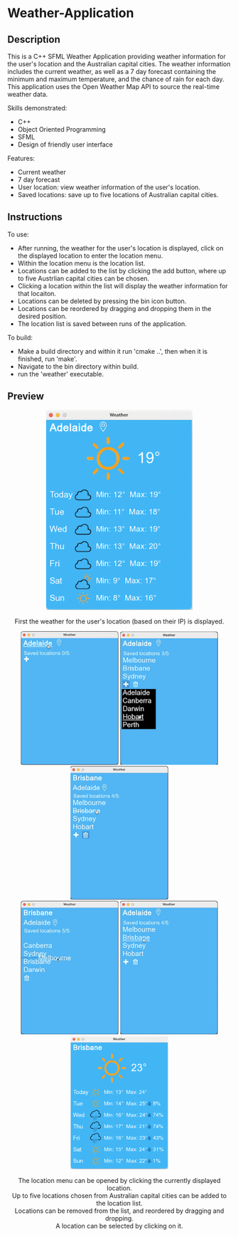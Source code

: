 # Weather-Application

## Description
This is a C++ SFML Weather Application providing weather information for the user's location and the Australian capital cities. The weather information includes the current weather, as well as a 7 day forecast containing the minimum and maximum temperature, and the chance of rain for each day. This application uses the Open Weather Map API to source the real-time weather data.

Skills demonstrated:
- C++
- Object Oriented Programming
- SFML
- Design of friendly user interface

Features:
- Current weather
- 7 day forecast
- User location: view weather information of the user's location.
- Saved locations: save up to five locations of Australian capital cities.

## Instructions
To use:
- After running, the weather for the user's location is displayed, click on the displayed location to enter the location menu.
- Within the location menu is the location list.
- Locations can be added to the list by clicking the add button, where up to five Austrlian capital cities can be chosen.
- Clicking a location within the list will display the weather information for that locaiton.
- Locations can be deleted by pressing the bin icon button.
- Locations can be reordered by dragging and dropping them in the desired position.
- The location list is saved between runs of the application.

To build:
- Make a build directory and within it run 'cmake ..', then when it is finished, run 'make'.
- Navigate to the bin directory within build.
- run the 'weather' executable.

## Preview
<div align="center">
  <img src="https://github.com/liamblaschka/image-repo/blob/main/Weather-Application/user_location.png" width="330" height="450">
  <p>First the weather for the user's location (based on their IP) is displayed.</p>
  
  <img src="https://github.com/liamblaschka/image-repo/blob/main/Weather-Application/location_menu.png" width="220" height="300">
  <img src="https://github.com/liamblaschka/image-repo/blob/main/Weather-Application/add_locations.png" width="220" height="300">
  <img src="https://github.com/liamblaschka/image-repo/blob/main/Weather-Application/delete_locations.png" width="220" height="300">
  <br>
  <img src="https://github.com/liamblaschka/image-repo/blob/main/Weather-Application/reorder_locations.png" width="220" height="300">
  <img src="https://github.com/liamblaschka/image-repo/blob/main/Weather-Application/select_location.png" width="220" height="300">
  <img src="https://github.com/liamblaschka/image-repo/blob/main/Weather-Application/selected_location.png" width="220" height="300">
  <p>
    The location menu can be opened by clicking the currently displayed location.<br>
    Up to five locations chosen from Australian capital cities can be added to the location list.<br>
    Locations can be removed from the list, and reordered by dragging and dropping.<br>
    A location can be selected by clicking on it.
  </p>

  
</div>
